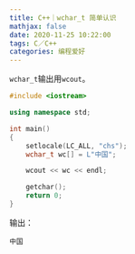 ```yaml
---
title: C++｜wchar_t 简单认识
mathjax: false
date: 2020-11-25 10:22:00
tags: C／C++
categories: 编程爱好
---
```


`wchar_t`输出用`wcout`。

<!--more-->

```CPP
#include <iostream>

using namespace std;

int main()
{
	setlocale(LC_ALL, "chs");
	wchar_t wc[] = L"中国";

	wcout << wc << endl;

	getchar();
	return 0;
}
```

输出：

```
中国
```
